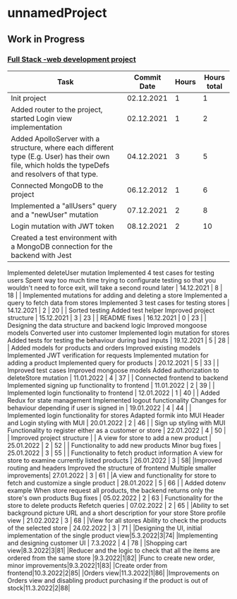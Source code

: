 # unnamedProject

## Work in Progress

###  [Full Stack -web development project](https://github.com/FullStack-HY/misc/blob/main/project.md)

| Task | Commit Date | Hours | Hours total |
|-----|-----|-----|-----|
| Init project | 02.12.2021 | 1 | 1 |
| Added router to the project, started Login view implementation | 02.12.2021 | 1 | 2 |
| Added ApolloServer with a structure, where each different type (E.g. User) has their own file, which holds the typeDefs and resolvers of that type.  | 04.12.2021 | 3 | 5 |
| Connected MongoDB to the project | 06.12.2012 | 1 | 6 |
| Implemented a "allUsers" query and a "newUser" mutation | 07.12.2021 | 2 | 8 |
| Login mutation with JWT token | 08.12.2021 | 2 | 10 |
| Created a test environment with a MongoDB connection for the backend with Jest
Implemented deleteUser mutation
Implemented 4 test cases for testing users
Spent way too much time trying to configurate testing so that you wouldn't need to force exit, will take a second round later | 14.12.2021 | 8 | 18 |
| Implemented mutations for adding and deleting a store
Implemented a query to fetch data from stores
Implemented 3 test cases for testing stores | 14.12.2021 | 2 | 20 |
| Sorted testing
Added test helper
Improved project structure | 15.12.2021 | 3 | 23 |
| README fixes | 16.12.2021 | 0 | 23 |
| Designing the data structure and backend logic
Improved mongoose models
Converted user into customer
Implemented login mutation for stores
Added tests for testing the behaviour during bad inputs | 19.12.2021 | 5 | 28 |
| Added models for products and orders
Improved existing models
Implemented JWT verification for requests 
Implemented mutation for adding a product
Implemented query for products | 20.12.2021 | 5 | 33 |
| Improved test cases
Improved mongoose models
Added authorization to deleteStore mutation | 11.01.2022 | 4 | 37 |
| Connected frontend to backend
Implemented signing up functionality to frontend | 11.01.2022 | 2 | 39 |
| Implemented login functionality to frontend | 12.01.2022 | 1 | 40 |
| Added Redux for state management
Implemented logout functionality
Changes for behaviour depending if user is signed in | 19.01.2022 | 4 | 44 |
| Implemented login functionality for stores
Adapted formik into MUI
Header and Login styling with MUI | 20.01.2022 | 2 | 46 |
| Sign up styling with MUI
Functionality to register either as a customer or store | 22.01.2022 | 4 | 50 |
| Improved project structure |
| A view for store to add a new product | 25.01.2022 | 2 | 52 |
| Functionality to add new products
Minor bug fixes | 25.01.2022 | 3 | 55 |
| Functionality to fetch product information
A view for store to examine currently listed products | 26.01.2022 | 3 | 58|
|Improved routing and headers
Improved the structure of frontend
Multiple smaller improvements| 27.01.2022 | 3 | 61 |
|A view and functionality for store to fetch and customize a single product | 28.01.2022 | 5 | 66 |
| Added dotenv example
When store request all products, the backend returns only the store's own products
Bug fixes | 05.02.2022 | 2 | 63 |
Functionality for the store to delete products
Refetch queries | 07.02.2022 | 2 | 65 |
|Ability to set background picture URL and a short description for your store
Store profile view | 21.02.2022 | 3 | 68 |
|View for all stores
Ability to check the products of the selected store | 24.02.2022 | 3 | 71 |
|Designing the UI, initial implementation of the single product view|5.3.2022|3|74|
|Implementing and designing customer UI | 7.3.2022 | 4 | 78 |
|Shopping cart view|8.3.2022|3|81|
|Reducer and the logic to check that all the items are ordered from the same store |9.3.2022|1|82|
|Func to create new order, minor improvements|9.3.2022|1|83|
|Create order from frontend|10.3.2022|2|85|
|Orders view|11.3.2022|1|86|
|Improvements on Orders view and disabling product purchasing if the product is out of stock|11.3.2022|2|88|